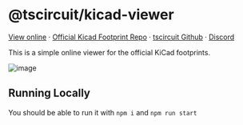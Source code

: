 # @tscircuit/kicad-viewer

[View online](https://tscircuit.github.io/kicad-viewer) &middot; [Official Kicad Footprint Repo](https://gitlab.com/kicad/libraries/kicad-footprints) &middot; [tscircuit Github](https//github.com/tscircuit/tscircuit) &middot; [Discord](https://tscircuit.com/join)

This is a simple online viewer for the official KiCad footprints.

![image](https://github.com/tscircuit/kicad-viewer/assets/1910070/36a2c07c-504d-4242-a875-bd614ab2844e)


## Running Locally

You should be able to run it with `npm i` and `npm run start`
